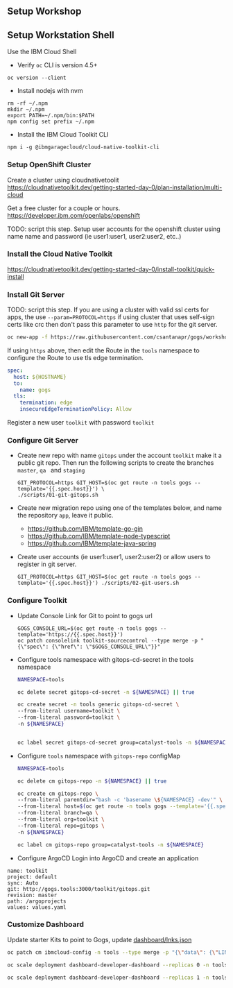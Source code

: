 ## Setup Workshop

## Setup Workstation Shell

Use the IBM Cloud Shell

- Verify `oc` CLI is version 4.5+
```
oc version --client
```

- Install nodejs with nvm
```
rm -rf ~/.npm
mkdir ~/.npm
export PATH=~/.npm/bin:$PATH
npm config set prefix ~/.npm
```

- Install the IBM Cloud Toolkit CLI
```
npm i -g @ibmgaragecloud/cloud-native-toolkit-cli
```

### Setup OpenShift Cluster

Create a cluster using cloudnativetoolit
https://cloudnativetoolkit.dev/getting-started-day-0/plan-installation/multi-cloud

Get a free cluster for a couple or hours.
https://developer.ibm.com/openlabs/openshift

TODO: script this step.
Setup user accounts for the openshift cluster using name name and password (ie user1:user1, user2:user2, etc..)


### Install the Cloud Native Toolkit

https://cloudnativetoolkit.dev/getting-started-day-0/install-toolkit/quick-install

### Install Git Server

TODO: script this step.
If you are using a cluster with valid ssl certs for apps, the use `--param=PROTOCOL=https` if using cluster that uses self-sign certs like crc then don't pass this parameter to use `http` for the git server.

```bash
oc new-app -f https://raw.githubusercontent.com/csantanapr/gogs/workshop/gogs-template.yaml --param=PROTOCOL=https --param=HOSTNAME=gogs-tools.$(oc get ingresses.config.openshift.io cluster -o template={{.spec.domain}}) -n tools
```

If using `https` above, then edit the Route in the `tools` namespace to configure the Route to use tls edge termination.
```yaml
spec:
  host: ${HOSTNAME}
  to:
    name: gogs
  tls:
    termination: edge
    insecureEdgeTerminationPolicy: Allow
```

Register a new user `toolkit` with password `toolkit`

### Configure Git Server

- Create new repo with name `gitops` under the account `toolkit` make it a public git repo. Then run the following scripts to create the branches `master`, `qa ` and `staging`
    ```
    GIT_PROTOCOL=https GIT_HOST=$(oc get route -n tools gogs --template='{{.spec.host}}') \
    ./scripts/01-git-gitops.sh
    ```
- Create new migration repo using one of the templates below, and  name the repository `app`, leave it public.
    - https://github.com/IBM/template-go-gin
    - https://github.com/IBM/template-node-typescript
    - https://github.com/IBM/template-java-spring

- Create user accounts (ie user1:user1, user2:user2) or allow users to register in git server.
    ```
    GIT_PROTOCOL=https GIT_HOST=$(oc get route -n tools gogs --template='{{.spec.host}}') ./scripts/02-git-users.sh
    ```

### Configure Toolkit

- Update Console Link for Git to point to gogs url
    ```
    GOGS_CONSOLE_URL=$(oc get route -n tools gogs --template='https://{{.spec.host}}')
    oc patch consolelink toolkit-sourcecontrol --type merge -p "{\"spec\": {\"href\": \"$GOGS_CONSOLE_URL\"}}"
    ```

- Configure tools namespace with gitops-cd-secret in the tools namespace
    ```bash
    NAMESPACE=tools

    oc delete secret gitops-cd-secret -n ${NAMESPACE} || true

    oc create secret -n tools generic gitops-cd-secret \
    --from-literal username=toolkit \
    --from-literal password=toolkit \
    -n ${NAMESPACE}


    oc label secret gitops-cd-secret group=catalyst-tools -n ${NAMESPACE}
    ```

- Configure `tools` namespace with `gitops-repo` configMap
    ```bash
    NAMESPACE=tools

    oc delete cm gitops-repo -n ${NAMESPACE} || true

    oc create cm gitops-repo \
    --from-literal parentdir="bash -c 'basename \${NAMESPACE} -dev'" \
    --from-literal host=$(oc get route -n tools gogs --template='{{.spec.host}}') \
    --from-literal branch=qa \
    --from-literal org=toolkit \
    --from-literal repo=gitops \
    -n ${NAMESPACE}

    oc label cm gitops-repo group=catalyst-tools -n ${NAMESPACE}
    ```

- Configure ArgoCD
Login into ArgoCD and create an application
```
name: toolkit
project: default
sync: Auto
git: http://gogs.tools:3000/toolkit/gitops.git
revision: master
path: /argoprojects
values: values.yaml
```

### Customize Dashboard

Update starter Kits to point to Gogs, update [dashboard/lnks.json](dashboard/lnks.json)

```bash
oc patch cm ibmcloud-config -n tools --type merge -p "{\"data\": {\"LINKS_URL\": \"https://raw.githubusercontent.com/ibm-garage-cloud/cloud-native-toolkit-workshops/main/dashboard/links.json\"}}"

oc scale deployment dashboard-developer-dashboard --replicas 0 -n tools

oc scale deployment dashboard-developer-dashboard --replicas 1 -n tools
```